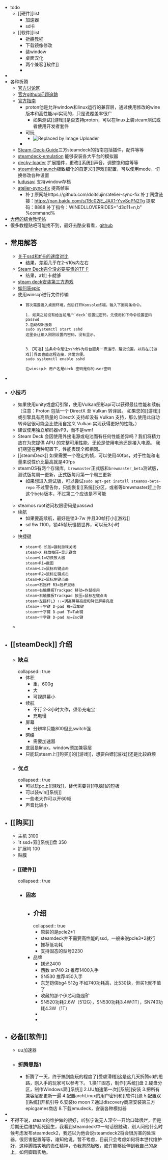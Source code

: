 - todo
	- [[硬件]]list
		- 加速器
		- sd卡
	- [[软件]]list
		- [折腾教程](https://bbs.a9vg.com/thread-8869286-1-1.html)
		- 下载镜像修改
		- 装window
		- 桌面汉化
		- 两个兼容[[软件]]
		-
-
- 各种折腾
	- [官方讨论区](https://steamcommunity.com/groups/steamuniverse/discussions/1/)
	- [官方github问题追踪](https://github.com/ValveSoftware/SteamOS/issues)
	- [官方指南](https://partner.steamgames.com/doc/steamdeck)
		- proton他是允许window和linux运行的兼容层，通过使用修改的wine版本和高性能api实现的，只是说覆盖率很广
			- 如果测试[[游戏]]是否支持proton，可以在linux上装steam测试或者使用开发者套件
		- 可玩
			- ![Replaced by Image Uploader](https://s2.loli.net/2023/06/26/SOT8r3uUHAyt5FQ.png)
		-
	- [Steam-Deck-Guide](https://github.com/mikeroyal/Steam-Deck-Guide)三方steamdeck的指南包括插件，配件等等
	- [steamdeck-emulation](https://github.com/n1ckoates/steamdeck-emulation) 能够安装各大平台的模拟器
	- [decky-loader](https://github.com/SteamDeckHomebrew/decky-loader) 扩展插件，更改[[系统]]声音，调整饱和度等等
	- [steamtinkerlaunch](https://github.com/sonic2kk/steamtinkerlaunch)极致细化的自定义[[游戏]]配置，可以使用mode，切换修改各种设置
	- [ludusavi](https://github.com/mtkennerly/ludusavi) 支持window存档
	- [atelier-sync-fix](https://github.com/doitsujin/atelier-sync-fix) 提高帧率
		- 补丁原网址https://github.com/doitsujin/atelier-sync-fix
		  补丁网盘链接：https://pan.baidu.com/s/1Bc02jE_JAX1-YvvSoPN2Tg 
		  提取码：8888 
		  补丁指令：WINEDLLOVERRIDES="d3d11=n,b" %command%
- [大佬的综合教学帖](https://www.zhihu.com/column/c_1597940398197800960)
- 很多教程贴吧可能找不到，最好去酷安看看，[github](https://github.com/search?q=steamdeck&type=topics)
- ## 常用解答
	- [关于ssd和tf卡的速度对比](https://g.nga.cn/read.php?tid=35068555&rand=729)
		- 结果，差距几乎在2-s10s内左右
	- [Steam Deck完全没必要买贵的TF卡](https://tieba.baidu.com/p/8052545313)
		- 结果，a1红卡就够
	- [steam deck安装第三方游戏](https://bbs.a9vg.com/thread-8869286-1-1.html)
	- [如何装epic](https://www.coolapk.com/feed/42469989?shareKey=MzA4OTQ3ODdhZDExNjQ3NTU3MDc~&shareUid=25102075&shareFrom=com.coolapk.market_13.1.3)
	- 使用winscp进行文件传输
		- ```
		  首次需要进入桌面环境，然后打开Konsole终端，输入下面两条命令。
		  
		  1. 如果之前没有给当前用户`deck`设置过密码，先使用如下命令设置密码
		  passwd
		  2.启动SSH服务
		  sudo systemctl start sshd
		  这里会让输入刚刚设置的密码，没有显示。
		  
		  
		  3.【可选】这条命令是让sshd作为后台服务一直运行，建议设置，以后在[[游戏]]界面也能远程连接，非常方便。
		  sudo systemctl enable sshd
		  
		  在winscp上 用户名是deck 密码是你的user密码
		  ```
-
- ### 小技巧
	- 如果使用unity或虚幻引擎，使用Vulkan图形api可以获得最佳性能和续航（注意：Proton 包括一个 DirectX 至 Vulkan 转译层。 如果您的[[游戏]]或引擎具有高质量的 DirectX 支持却没有 Vulkan 支持，那么使用此自动转译层很可能会比使用自定义 Vulkan 实现获得更好的性能。）
	- 建议使用独立解码器vP9，而不是wmf
	- Steam Deck 会因使用外接电源或电池而有任何性能差异吗？我们将精力放在为您提供 APU 的完整可用性能，无论是使用电池还是接入电源。 我们期望在两种配置下，性能表现全都相同。
	- [[steamDeck]] 如果需要一个稳定的帧，可以使用40fps，对于性能和电量来说性价比最高就是40fps
	- steamOS有两个存储库，`brewmaster`正式版和`brewmaster_beta`测试版，测试版每周一更新，正式版每月第一个周三更新
		- 如果想进入测试版，可以尝试`sudo apt-get install steamos-beta-repo`
		  不过警告你，只能恢复[[系统]]分区，或者等brewmaster赶上你这个beta版本，不过第二个应该是不可能
		-
	- steamos root访问权限密码是passwd
	- 续航
		- 如果要高续航，最好是锁3-7w 并且30帧打小[[游戏]]
		- sd 9w 1100，锁45帧玩怪猎世界，可以玩3小时
		-
	- 快捷键
		- ```
		  steam+B 长按=强制游戏关闭
		  steam+X 释放按压=显示键盘
		  steam+L1=切换放大器
		  steam+R1=截图
		  steam+L2=鼠标右键点击
		  steam+R2=鼠标左键点击
		  steam+R2=鼠标左键点击
		  steam+右摇杆 R3=摇杆鼠标
		  steam+右触摸板Trackpad 移动=作鼠标用
		  steam+右触摸板Trackpad 按压=鼠标左键点击
		  steam+左摇杆L3 ↑↓=调高屏幕亮度和降低屏幕亮度
		  steam+十字键 D-pad 右=回车键
		  steam+十字键 D-pad 下=Tab键
		  steam+十字键 D-pad 左=Esc键
		  ```
	-
- ## [[steamDeck]] 介绍
	- ### 缺点
	  collapsed:: true
		- 体积
			- 重，600g
			- 大
			- 可视屏幕小
		- 续航
			- 不行 2-3小时大作，须带充电宝
			- 充电慢
		- 屏幕
			- 分辨率只能800但比switch强
		- 网络
			- 需要加速器
		- 底层是linux，window须加兼容层
		- 只能玩steam上[[购买]]的[[游戏]]，想要白嫖[[游戏]]还是比较麻烦
	- ### 优点
	  collapsed:: true
		- 可以玩pc上[[游戏]]，替代需要背[[电脑]]的短板
		- 可以装win[[系统]]
		- 一些老大作可以开60帧
		- 声音比较小
- ## [[购买]]
	- 主机 3100
	- 1t ssd+双[[系统]]盘 350
	- 扩展坞 100
	- 贴膜
	- ###  [[硬件]]
	  collapsed:: true
		- ### 固态
			- ## 介绍
			  collapsed:: true
				- 原装的是pcle2*1
				- steamdeck并不需要高性能的ssd，一般来说pcle3*2就行
				- 推荐低功耗
				- 支持固态的型号2230
			- 品牌
				- 镁光2400
				- 西数 sn740 2t 推荐1400入手
				- SN530 推荐450入手
				- 东芝铠侠bg4 512g 不如740功耗高，比530快，但买1t就不值了
				- 收藏的那个伊芯可能是矿
				- SN520功耗2.6W（512G），SN530功耗3.4W(1T），SN740功耗4.3W（1T）
				-
				-
- ## 必备[[软件]]
	- uu加速器
	- ### 折腾思路1
		- 折腾了一天，终于搞到能玩的程度了[受虐滑稽]这是这几天折腾sd的思路，刚入手的玩家可以参考下。
		  1.换1T固态，制作[[系统]]盘
		  2.硬盘分区，制作Windows双[[系统]]
		  2.UU加速第一次[[系统]]安装
		  3.把所有兼容层都更新一遍
		  4.配置archLinux的用户密码和[[软件]]源
		  5.配置双[[系统]]开机引导
		  6.安装to moon
		  7.通过discovery商店安装第三方epicgames商店
		  8.下载emudeck，安装各种模拟器
-
- 不得不说，steam的维护做的很好，听张宁说无人深空一开始口碑很烂，但是后期无偿维护起死回生，我看到steamdeck中一句话很触动，别人问他什么时候考虑发布steamdeck2，我还以为他会说steamdeck2将会很厉害的处理器，很厉害配置等等，谁知他说，暂不考虑，目前只会考虑如何将本世代维护好，这种脚踏实地的责任精神，令我肃然起敬，或许能够延伸到我自己的身上，如何脚踏实地。